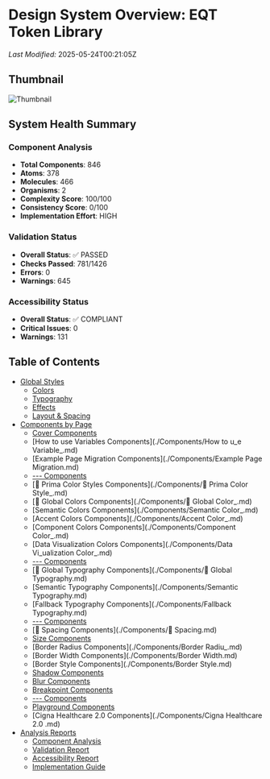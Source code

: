 # Design System Overview: EQT  Token Library

*Last Modified:* 2025-05-24T00:21:05Z

## Thumbnail
![Thumbnail](https://s3-alpha.figma.com/thumbnails/4231be55-d0d6-4ee2-9712-d357b9287e32?X-Amz-Algorithm=AWS4-HMAC-SHA256&X-Amz-Credential=AKIAQ4GOSFWCRNQJ6QVT%2F20250522%2Fus-west-2%2Fs3%2Faws4_request&X-Amz-Date=20250522T000000Z&X-Amz-Expires=604800&X-Amz-SignedHeaders=host&X-Amz-Signature=3f294453f0fba71559fa63be6395719329a92e06733a8d9f9ef1908537d304b3)

## System Health Summary

### Component Analysis
- **Total Components**: 846
- **Atoms**: 378
- **Molecules**: 466
- **Organisms**: 2
- **Complexity Score**: 100/100
- **Consistency Score**: 0/100
- **Implementation Effort**: HIGH

### Validation Status
- **Overall Status**: ✅ PASSED
- **Checks Passed**: 781/1426
- **Errors**: 0
- **Warnings**: 645

### Accessibility Status
- **Overall Status**: ✅ COMPLIANT
- **Critical Issues**: 0
- **Warnings**: 131

## Table of Contents

- [Global Styles](./GlobalStyles/)
  - [Colors](./GlobalStyles/Colors.md)
  - [Typography](./GlobalStyles/Typography.md)
  - [Effects](./GlobalStyles/Effects.md)
  - [Layout & Spacing](./GlobalStyles/LayoutAndSpacing.md)
- [Components by Page](./Components/)
  - [Cover Components](./Components/Cover.md)
  - [How to use Variables Components](./Components/How to u_e Variable_.md)
  - [Example Page Migration Components](./Components/Example Page Migration.md)
  - [--- Components](./Components/---.md)
  - [🚧 Prima Color Styles Components](./Components/🚧 Prima Color Style_.md)
  - [🚧 Global Colors Components](./Components/🚧 Global Color_.md)
  - [Semantic Colors Components](./Components/Semantic Color_.md)
  - [Accent Colors Components](./Components/Accent Color_.md)
  - [Component Colors Components](./Components/Component Color_.md)
  - [Data Visualization Colors Components](./Components/Data Vi_ualization Color_.md)
  - [--- Components](./Components/---.md)
  - [🚧 Global Typography Components](./Components/🚧 Global Typography.md)
  - [Semantic Typography Components](./Components/Semantic Typography.md)
  - [Fallback Typography Components](./Components/Fallback Typography.md)
  - [--- Components](./Components/---.md)
  - [🚧 Spacing Components](./Components/🚧 Spacing.md)
  - [Size Components](./Components/Size.md)
  - [Border Radius Components](./Components/Border Radiu_.md)
  - [Border Width Components](./Components/Border Width.md)
  - [Border Style Components](./Components/Border Style.md)
  - [Shadow Components](./Components/Shadow.md)
  - [Blur Components](./Components/Blur.md)
  - [Breakpoint Components](./Components/Breakpoint.md)
  - [--- Components](./Components/---.md)
  - [Playground Components](./Components/Playground.md)
  - [Cigna Healthcare 2.0  Components](./Components/Cigna Healthcare 2.0 .md)
- [Analysis Reports](./Analysis/)
  - [Component Analysis](./Analysis/ComponentAnalysis.md)
  - [Validation Report](./Analysis/ValidationReport.md)
  - [Accessibility Report](./Analysis/AccessibilityReport.md)
  - [Implementation Guide](./Analysis/ImplementationGuide.md)

